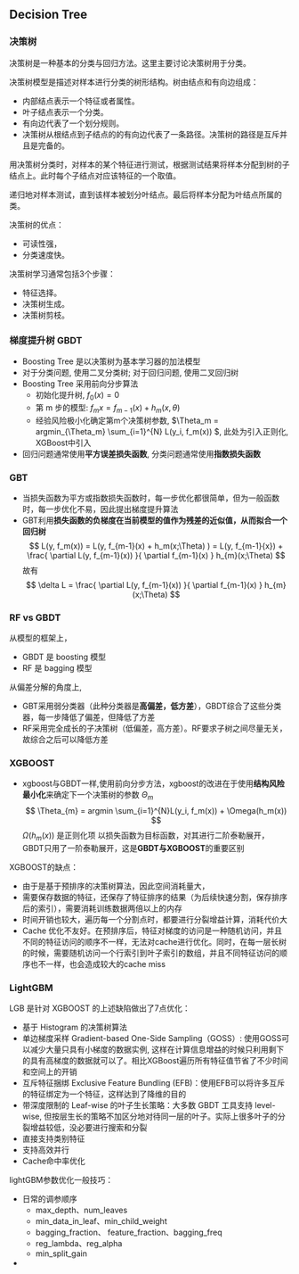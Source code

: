 ## Decision Tree
### 决策树
决策树是一种基本的分类与回归方法。这里主要讨论决策树用于分类。

决策树模型是描述对样本进行分类的树形结构。树由结点和有向边组成：

- 内部结点表示一个特征或者属性。
- 叶子结点表示一个分类。
- 有向边代表了一个划分规则。
- 决策树从根结点到子结点的的有向边代表了一条路径。决策树的路径是互斥并且是完备的。

用决策树分类时，对样本的某个特征进行测试，根据测试结果将样本分配到树的子结点上。此时每个子结点对应该特征的一个取值。

递归地对样本测试，直到该样本被划分叶结点。最后将样本分配为叶结点所属的类。

决策树的优点：
- 可读性强，
- 分类速度快。

决策树学习通常包括3个步骤：
- 特征选择。
- 决策树生成。
- 决策树剪枝。  

### 梯度提升树 GBDT 
- Boosting Tree 是以决策树为基本学习器的加法模型 
- 对于分类问题, 使用二叉分类树; 对于回归问题, 使用二叉回归树
- Boosting Tree 采用前向分步算法
    - 初始化提升树, $f_0(x)=0$ 
    - 第 m 步的模型: $f_m{x} = f_{m-1}(x) + h_m(x, \theta)$ 
    - 经验风险极小化确定第m个决策树参数, $\Theta_m = argmin_{\Theta_m} \sum_{i=1}^{N} L(y_i, f_m(x)) $, 此处为引入正则化, XGBoost中引入 
- 回归问题通常使用**平方误差损失函数**, 分类问题通常使用**指数损失函数**

### GBT 
- 当损失函数为平方或指数损失函数时，每一步优化都很简单，但为一般函数时，每一步优化不易，因此提出梯度提升算法
- GBT利用**损失函数的负梯度在当前模型的值作为残差的近似值，从而拟合一个回归树** 
$$ 
L(y, f_m(x)) = L(y, f_{m-1}(x) + h_m(x;\Theta) ) = L(y, f_{m-1}{x}) + \frac{ \partial L(y, f_{m-1}(x)) }{ \partial f_{m-1}(x) } h_{m}(x;\Theta) 
$$
故有 
$$ 
\delta L = \frac{ \partial L(y, f_{m-1}(x)) }{ \partial f_{m-1}(x) } h_{m}(x;\Theta) 
$$ 

### RF vs GBDT  
从模型的框架上，
- GBDT 是 boosting 模型
- RF 是 bagging 模型 

从偏差分解的角度上,
- GBT采用弱分类器（此种分类器是**高偏差，低方差**），GBDT综合了这些分类器，每一步降低了偏差，但降低了方差
- RF采用完全成长的子决策树（低偏差，高方差）。RF要求子树之间尽量无关，故综合之后可以降低方差 

### XGBOOST 
- xgboost与GBDT一样,使用前向分步方法，xgboost的改进在于使用**结构风险最小化**来确定下一个决策树的参数 $\Theta_{m}$ 
$$ 
\Theta_{m} = argmin \sum_{i=1}^{N}L(y_i, f_m(x)) + \Omega(h_m(x))
$$ 
$\Omega(h_m(x))$ 是正则化项
以损失函数为目标函数，对其进行二阶泰勒展开，GBDT只用了一阶泰勒展开，这是**GBDT与XGBOOST**的重要区别 

XGBOOST的缺点：
- 由于是基于预排序的决策树算法，因此空间消耗量大，
- 需要保存数据的特征，还保存了特征排序的结果（为后续快速分割，保存排序后的索引），需要消耗训练数据两倍以上的内存
- 时间开销也较大，遍历每一个分割点时，都要进行分裂增益计算，消耗代价大
- Cache 优化不友好。在预排序后，特征对梯度的访问是一种随机访问，并且不同的特征访问的顺序不一样，无法对cache进行优化。同时，在每一层长树的时候，需要随机访问一个行索引到叶子索引的数组，并且不同特征访问的顺序也不一样，也会造成较大的cache miss


### LightGBM 
LGB 是针对 XGBOOST 的上述缺陷做出了7点优化：
- 基于 Histogram 的决策树算法
- 单边梯度采样 Gradient-based One-Side Sampling（GOSS）: 使用GOSS可以减少大量只具有小梯度的数据实例, 这样在计算信息增益的时候只利用剩下的具有高梯度的数据就可以了。相比XGBoost遍历所有特征值节省了不少时间和空间上的开销
- 互斥特征捆绑 Exclusive Feature Bundling (EFB)：使用EFB可以将许多互斥的特征绑定为一个特征，这样达到了降维的目的 
- 带深度限制的 Leaf-wise 的叶子生长策略：大多数 GBDT 工具支持 level-wise, 但按层生长的策略不加区分地对待同一层的叶子。实际上很多叶子的分裂增益较低，没必要进行搜索和分裂
- 直接支持类别特征 
- 支持高效并行 
- Cache命中率优化   

lightGBM参数优化一般技巧：
- 日常的调参顺序
    - max_depth、num_leaves
    - min_data_in_leaf、min_child_weight
    - bagging_fraction、 feature_fraction、bagging_freq
    - reg_lambda、reg_alpha
    - min_split_gain 
- 




